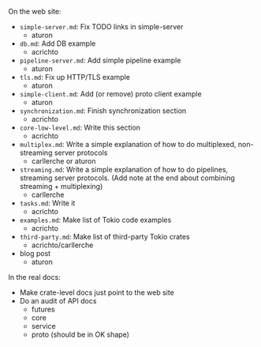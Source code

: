 On the web site:

- `simple-server.md`: Fix TODO links in simple-server
  - aturon
- `db.md`: Add DB example
  - acrichto
- `pipeline-server.md`: Add simple pipeline example
  - aturon
- `tls.md`: Fix up HTTP/TLS example
  - aturon
- `simple-client.md`: Add (or remove) proto client example
  - aturon
- `synchronization.md`: Finish synchronization section
  - acrichto
- `core-low-level.md`: Write this section
  - acrichto
- `multiplex.md`: Write a simple explanation of how to do multiplexed, non-streaming server protocols
  - carllerche or aturon
- `streaming.md`: Write a simple explanation of how to do pipelines, streaming server protocols. (Add note at the end about combining streaming + multiplexing)
  - carllerche
- `tasks.md`: Write it
  - acrichto
- `examples.md`: Make list of Tokio code examples
  - acrichto
- `third-party.md`: Make list of third-party Tokio crates
  - acrichto/carllerche
- blog post
  - aturon

In the real docs:

- Make crate-level docs just point to the web site
- Do an audit of API docs
  - futures
  - core
  - service
  - proto (should be in OK shape)

